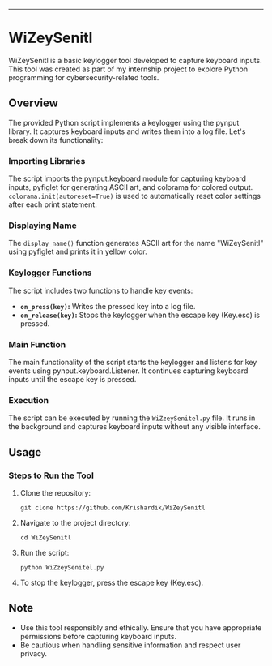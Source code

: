 

---

# WiZeySenitl

WiZeySenitl is a basic keylogger tool developed to capture keyboard inputs. This tool was created as part of my internship project to explore Python programming for cybersecurity-related tools.

## Overview

The provided Python script implements a keylogger using the pynput library. It captures keyboard inputs and writes them into a log file. Let's break down its functionality:

### Importing Libraries

The script imports the pynput.keyboard module for capturing keyboard inputs, pyfiglet for generating ASCII art, and colorama for colored output. `colorama.init(autoreset=True)` is used to automatically reset color settings after each print statement.

### Displaying Name

The `display_name()` function generates ASCII art for the name "WiZeySenitl" using pyfiglet and prints it in yellow color.

### Keylogger Functions

The script includes two functions to handle key events:
- **`on_press(key)`:** Writes the pressed key into a log file.
- **`on_release(key)`:** Stops the keylogger when the escape key (Key.esc) is pressed.

### Main Function

The main functionality of the script starts the keylogger and listens for key events using pynput.keyboard.Listener. It continues capturing keyboard inputs until the escape key is pressed.

### Execution

The script can be executed by running the `WiZzeySenitel.py` file. It runs in the background and captures keyboard inputs without any visible interface.

## Usage

### Steps to Run the Tool

1. Clone the repository:
   ```
   git clone https://github.com/Krishardik/WiZeySenitl
   ```

2. Navigate to the project directory:
   ```
   cd WiZeySenitl
   ```

3. Run the script:
   ```
   python WiZzeySenitel.py
   ```

4. To stop the keylogger, press the escape key (Key.esc).

## Note

- Use this tool responsibly and ethically. Ensure that you have appropriate permissions before capturing keyboard inputs.
- Be cautious when handling sensitive information and respect user privacy.
